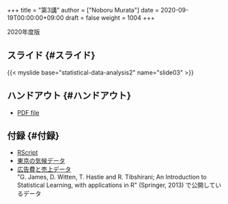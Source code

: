+++
title = "第3講"
author = ["Noboru Murata"]
date = 2020-09-19T00:00:00+09:00
draft = false
weight = 1004
+++

2020年度版


## スライド {#スライド}

{{< myslide base="statistical-data-analysis2" name="slide03" >}}


## ハンドアウト {#ハンドアウト}

-   [PDF file](https://noboru-murata.github.io/statistical-data-analysis2/pdfs/slide03.pdf)


## 付録 {#付録}

-   [RScript](https://noboru-murata.github.io/statistical-data-analysis2/code/slide03.R)
-   [東京の気候データ](https://noboru-murata.github.io/statistical-data-analysis2/data/tokyo%5Fweather%5Freg.csv)
-   [広告費と売上データ](http://faculty.marshall.usc.edu/gareth-james/ISL/Advertising.csv) <br />
    "G. James, D. Witten, T. Hastie and R. Tibshirani;
    An Introduction to Statistical Learning, with applications in R"
    (Springer, 2013) で公開しているデータ